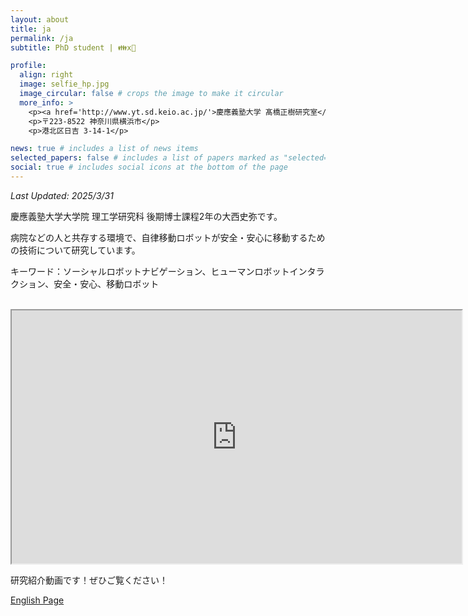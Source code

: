 ```yaml
---
layout: about
title: ja
permalink: /ja
subtitle: PhD student | 👪x🤖 

profile:
  align: right
  image: selfie_hp.jpg
  image_circular: false # crops the image to make it circular
  more_info: >
    <p><a href='http://www.yt.sd.keio.ac.jp/'>慶應義塾大学 髙橋正樹研究室</a></p>
    <p>〒223-8522 神奈川県横浜市</p>
    <p>港北区日吉 3-14-1</p>

news: true # includes a list of news items
selected_papers: false # includes a list of papers marked as "selected={true}"
social: true # includes social icons at the bottom of the page
---
```

*Last Updated: 2025/3/31*

慶應義塾大学大学院 理工学研究科 後期博士課程2年の大西史弥です。

病院などの人と共存する環境で、自律移動ロボットが安全・安心に移動するための技術について研究しています。

キーワード：ソーシャルロボットナビゲーション、ヒューマンロボットインタラクション、安全・安心、移動ロボット

<br/>

<div>
<iframe width="720" height="405" src="https://www.youtube.com/embed/-hURH_mYYmw"></iframe>
</div>

研究紹介動画です！ぜひご覧ください！

<a href="/" class="fancy-button">English Page</a>

<br/>
